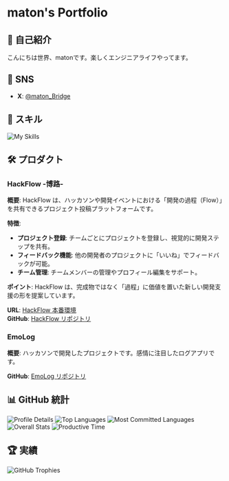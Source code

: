 # maton's Portfolio

## 👋 自己紹介

こんにちは世界、matonです。楽しくエンジニアライフやってます。

## 🔗 SNS

- **X**: [@maton_Bridge](https://x.com/maton_Bridge)

## 🌱 スキル

![My Skills](https://skillicons.dev/icons?theme=dark&perline=7&i=html,css,js,ts,react,next,swift,flutter,php,laravel,ruby,rails,figma,python,flask,pytorch,go,docker,aws,vscode)

## 🛠️ プロダクト

### HackFlow -博路‐

**概要**: HackFlow は、ハッカソンや開発イベントにおける「開発の過程（Flow）」を共有できるプロジェクト投稿プラットフォームです。

**特徴**:

- **プロジェクト登録**: チームごとにプロジェクトを登録し、視覚的に開発ステップを共有。
- **フィードバック機能**: 他の開発者のプロジェクトに「いいね」でフィードバックが可能。
- **チーム管理**: チームメンバーの管理やプロフィール編集をサポート。

**ポイント**: HackFlow は、完成物ではなく「過程」に価値を置いた新しい開発支援の形を提案しています。

**URL**: [HackFlow 本番環境](https://hack-flow-c486eda020a0.herokuapp.com)  
**GitHub**: [HackFlow リポジトリ](https://github.com/maton369/HackFlow)

### EmoLog

**概要**: ハッカソンで開発したプロジェクトです。感情に注目したログアプリです。

**GitHub**: [EmoLog リポジトリ](https://github.com/Tech-Education-CAMP-Hackathon/EmoLog)

## 📊 GitHub 統計

![Profile Details](http://github-profile-summary-cards.vercel.app/api/cards/profile-details?username=maton369&theme=gruvbox)
![Top Languages](http://github-profile-summary-cards.vercel.app/api/cards/repos-per-language?username=maton369&theme=gruvbox)
![Most Committed Languages](http://github-profile-summary-cards.vercel.app/api/cards/most-commit-language?username=maton369&theme=gruvbox)
![Overall Stats](http://github-profile-summary-cards.vercel.app/api/cards/stats?username=maton369&theme=gruvbox)
![Productive Time](http://github-profile-summary-cards.vercel.app/api/cards/productive-time?username=maton369&theme=gruvbox&utcOffset=9)

## 🏆 実績

![GitHub Trophies](https://github-profile-trophy.vercel.app/?username=maton369&theme=gruvbox)
